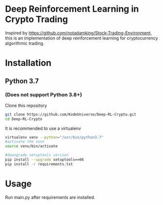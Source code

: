 # Deep Reinforcement Learning in Crypto Trading

Inspired by https://github.com/notadamking/Stock-Trading-Environment, this is an implementation of deep reinforcement learning for cryptocurrency algorithmic trading.

# Installation

## Python 3.7
### (Does not support Python 3.8+)

Clone this repository

```BASH
git clone https://github.com/KodeUniverse/Deep-RL-Crypto.git
cd Deep-RL-Crypto
```

It is recommended to use a virtualenv
```BASH
virtualenv venv --python="/usr/bin/python3.7"
#activate the venv
source venv/bin/activate

#downgrade setuptools version
pip install --upgrade setuptools==66
pip install -r requirements.txt
```

# Usage

Run main.py after requirements are installed.

